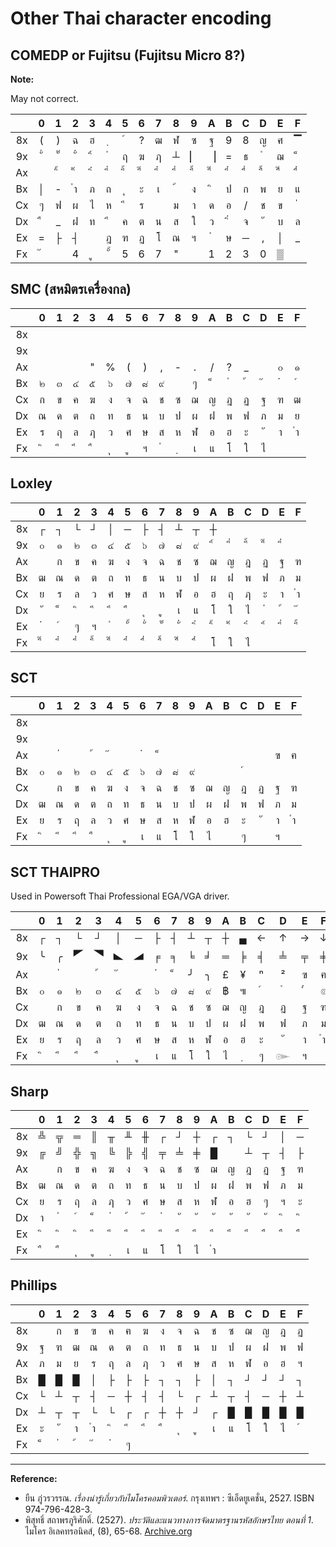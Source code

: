 # Other Thai character encoding

## COMEDP or Fujitsu (Fujitsu Micro 8?)

**Note:**

May not correct.

|    | 0 | 1 | 2 | 3 | 4 | 5 | 6 | 7 | 8 | 9 | A | B | C | D | E | F |
|:--:|:-:|:-:|:-:|:-:|:-:|:-:|:-:|:-:|:-:|:-:|:-:|:-:|:-:|:-:|:-:|:-:|
| 8x | ( | ) | ฉ | ฮ |  ฺ |  ์ | ? | ฒ | ฬ | ซ | ฐ | 9 | 8 | ญ | ศ | ▔ |
| 9x |  ั่ |  ั๊ |  ั๋ |  ิ์ |  ํ | ฤ | ฆ | ฦ | ┴ | ▏ | ▕ | = | ธ |  ํ | ฌ |  ็ |
| Ax |   |  ิ้ |  ิ๊ |  ิ๋ |  ี่ |  ี้ |  ี๊ |  ี๋ |  ึ่ |  ึ้ |  ึ๊ |  ึ๋ |  ื่ |  ื้ |  ื๊ |  ื๋ |
| Bx | │ | - |  ำ | ภ | ถ |  ุ | ะ | เ |  ้ | ง |  ิ | ป | ก | พ | ย | แ |
| Cx | ๆ | ฟ | ผ | ไ | ห |  ี | ร |   | ม | า | ด | อ | / | ช | ข |  ่ |
| Dx |  ื | _ | ฝ | ท |  ึ | ค | ต | น | ส | ใ | ว |  ิ่ | จ |  ั | บ | ล |
| Ex | = | ├ | ┤ |   | ฎ | ฑ | ฏ | โ | ณ | ฯ |  ๋ | ษ | ─ | , | │ | _ |
| Fx |  ๊ |   | 4 |  ู |  ั้ | 5 | 6 | 7 | " |   | 1 | 2 | 3 | 0 | ▒ |   |

## SMC (สหมิตรเครื่องกล)

|    | 0 | 1 | 2 | 3 | 4 | 5 | 6 | 7 | 8 | 9 | A | B | C | D | E | F |
|:--:|:-:|:-:|:-:|:-:|:-:|:-:|:-:|:-:|:-:|:-:|:-:|:-:|:-:|:-:|:-:|:-:|
| 8x |   |   |   |   |   |   |   |   |   |   |   |   |   |   |   |   |
| 9x |   |   |   |   |   |   |   |   |   |   |   |   |   |   |   |   |
| Ax |   |   |   | " | % | ( | ) | , | - | . | / | ? | _ |   | ๐ | ๑ |
| Bx | ๒ | ๓ | ๔ | ๕ | ๖ | ๗ | ๘ | ๙ |   | ๆ |  ็ |  ่ |  ้ |  ๊ |  ๋ |  ์ |
| Cx | ก | ข | ค | ฆ | ง | จ | ฉ | ช | ซ | ฌ | ญ | ฎ | ฏ | ฐ | ฑ | ฒ |
| Dx | ณ | ด | ต | ถ | ท | ธ | น | บ | ป | ผ | ฝ | พ | ฟ | ภ | ม | ย |
| Ex | ร | ฤ | ล | ฦ | ว | ศ | ษ | ส | ห | ฬ | อ | ฮ | ะ | ั | า | ำ |
| Fx |  ิ |  ี |  ึ |  ื |  ุ |  ู | ฯ |  ํ |  ฺ | เ | แ | โ | ใ | ไ |   |   |

## Loxley

|    | 0 | 1 | 2 | 3 | 4 | 5 | 6 | 7 | 8 | 9 | A | B | C | D | E | F |
|:--:|:-:|:-:|:-:|:-:|:-:|:-:|:-:|:-:|:-:|:-:|:-:|:-:|:-:|:-:|:-:|:-:|
| 8x | ┌ | ┐ | └ | ┘ | │ | ─ | ├ | ┤ | ┴ | ┬ | ┼ |   |   |   |   |   |
| 9x | ๐ | ๑ | ๒ | ๓ | ๔ | ๕ | ๖ | ๗ | ๘ | ๙ |  ิ์ |  ี่ |  ี้ |  ี๊ |  ี๋ |   |
| Ax |   | ก | ข | ค | ฆ | ง | จ | ฉ | ช | ซ | ฌ | ญ | ฎ | ฏ | ฐ | ฑ |
| Bx | ฒ | ณ | ด | ต | ถ | ท | ธ | น | บ | ป | ผ | ฝ | พ | ฟ | ภ | ม |
| Cx | ย | ร | ล | ว | ศ | ษ | ส | ห | ฬ | อ | ฮ | ฤ | ฦ | ะ | า | ﻿ำ |
| Dx | ั |  ็ |  ิ |  ี |  ึ |  ื |  ุ |  ู | เ | แ | โ | ใ | ไ | ﻿่ | ﻿้ | ﻿๊  |
| Ex | ﻿๋ | ﻿์ | ๆ | ฯ |  ํ |  ั้ |  ั่ |  ั๊ |  ั๋ |  ิ่ |  ิ้ |  ิ๊ |  ิ๋ |  ิ์ |  ี่ |  ี้ |
| Fx |  ี๊ |  ี๋ |  ึ่ |  ึ้ |  ึ๊ |  ึ๋ |  ื่ |  ื้ |  ื๊ |  ื๋ | โ | ใ | ไ |   |   |   |

## SCT

|    | 0 | 1 | 2 | 3 | 4 | 5 | 6 | 7 | 8 | 9 | A | B | C | D | E | F |
|:--:|:-:|:-:|:-:|:-:|:-:|:-:|:-:|:-:|:-:|:-:|:-:|:-:|:-:|:-:|:-:|:-:|
| 8x |   |   |   |   |   |   |   |   |   |   |   |   |   |   |   |   |
| 9x |   |   |   |   |   |   |   |   |   |   |   |   |   |   |   |   |
| Ax |   |  ่ |   |  ้ |  ๊ |   |  ๋ |  ็ |   |   |   |   |   |   | ฃ | ฅ |
| Bx | ๐ | ๑ | ๒ | ๓ | ๔ | ๕ | ๖ | ๗ | ๘ | ๙ |   |   |  ์ |   |   |   |
| Cx |   | ก | ข | ค | ฆ | ง | จ | ฉ | ช | ซ | ฌ | ญ | ฎ | ฏ | ฐ | ฑ |
| Dx | ฒ | ณ | ด | ต | ถ | ท | ธ | น | บ | ป | ผ | ฝ | พ | ฟ | ภ | ม |
| Ex | ย | ร | ฤ | ล | ว | ศ | ษ | ส | ห | ฬ | อ | ฮ | ะ | ั | า | ﻿ำ |
| Fx |  ิ |  ี |  ึ |  ื |  ุ |  ู | เ | แ | โ | ใ | ไ |   | ๆ |   | ฯ |   |

## SCT THAIPRO

Used in Powersoft Thai Professional EGA/VGA driver.

|    | 0 | 1 | 2 | 3 | 4 | 5 | 6 | 7 | 8 | 9 | A | B | C | D | E | F |
|:--:|:-:|:-:|:-:|:-:|:-:|:-:|:-:|:-:|:-:|:-:|:-:|:-:|:-:|:-:|:-:|:-:|
| 8x | ┌ | ┐ | └ | ┘ | │ | ─ | ├ | ┤ | ┴ | ┬ | ┼ | ▄ | ← | ↑ | → | ↓ |
| 9x | ╰ | ╭ | 🭚 | 🭥 | 🬿 | 🭊  | ╒ | ╕ | ╘ | ╛ | ═ | ╞ | ╡ | ╧ | ╤ | ╪ |
| Ax |   |  ่ |   |  ้ |  ๊ |   |  ๋ |  ็ | ╯ | ╮ | £ | ¥ | ⁿ | ² | ฃ | ฅ |
| Bx | ๐ | ๑ | ๒ | ๓ | ๔ | ๕ | ๖ | ๗ | ๘ | ๙ | ฿ | ๚ |  ์ |  ํ |  ๎ | ๏ |
| Cx |   | ก | ข | ค | ฆ | ง | จ | ฉ | ช | ซ | ฌ | ญ | ฎ | ฏ | ฐ | ฑ |
| Dx | ฒ | ณ | ด | ต | ถ | ท | ธ | น | บ | ป | ผ | ฝ | พ | ฟ | ภ | ม |
| Ex | ย | ร | ฤ | ล | ว | ศ | ษ | ส | ห | ฬ | อ | ฮ | ะ | ั | า | ﻿ำ |
| Fx |  ิ |  ี |  ึ |  ื |  ุ |  ู | เ | แ | โ | ใ | ไ |  ฺ | ๆ | ๛ | ฯ |   |

## Sharp

|    | 0 | 1 | 2 | 3 | 4 | 5 | 6 | 7 | 8 | 9 | A | B | C | D | E | F |
|:--:|:-:|:-:|:-:|:-:|:-:|:-:|:-:|:-:|:-:|:-:|:-:|:-:|:-:|:-:|:-:|:-:|
| 8x | ╩ | ╦ | ═ | ║ | ╥ | ╨ | ╫ | ┌ | ┘ | ┼ | ┌ | ┐ | └ | ┘ | │ | ─ |
| 9x | ╔ | ╝ | ╬ | ╗ | ╚ | ╠ | ╣ | ╤ | ╧ | ╪ | █ |   | ┴ | ┬ | ┤ | ├ |
| Ax |   | ก | ข | ค | ฆ | ง | จ | ฉ | ช | ซ | ฌ | ญ | ฎ | ฏ | ฐ | ฑ |
| Bx | ฒ | ณ | ด | ต | ถ | ท | ธ | น | บ | ป | ผ | ฝ | พ | ฟ | ภ | ม |
| Cx | ย | ร | ฤ | ล | ฦ | ว | ศ | ษ | ส | ห | ฬ | อ | ฮ | ๆ | ฯ | ะ |
| Dx | า | ﻿ํ | ﻿์ | ﻿็ | ﻿่ | ﻿้ | ﻿๊ | ﻿๋ | ﻿ั | ﻿ั | ﻿ั | ﻿ั | ﻿ั | ﻿ั | ﻿ิ | ﻿ิ |
| Ex | ﻿ิ | ﻿ิ | ﻿ิ | ﻿ี | ﻿ี | ﻿ี | ﻿ี | ﻿ี | ﻿ึ | ﻿ึ | ﻿ึ | ﻿ึ | ﻿ึ | ﻿ื | ﻿ื | ﻿ื |
| Fx | ﻿ื | ﻿ื | ﻿ุ | ﻿ู |  ฺ | เ | แ | โ | ใ | ไ | ﻿ำ |   |   |   |   |   |

## Phillips

|    | 0 | 1 | 2 | 3 | 4 | 5 | 6 | 7 | 8 | 9 | A | B | C | D | E | F |
|:--:|:-:|:-:|:-:|:-:|:-:|:-:|:-:|:-:|:-:|:-:|:-:|:-:|:-:|:-:|:-:|:-:|
| 8x |   | ก | ข | ฃ | ค | ฅ | ฆ | ง | จ | ฉ | ช | ซ | ฌ | ญ | ฎ | ฏ |
| 9x | ฐ | ฑ | ฒ | ณ | ด | ต | ถ | ท | ธ | น | บ | ป | ผ | ฝ | พ | ฟ |
| Ax | ภ | ม | ย | ร | ฤ | ล | ฦ | ว | ศ | ษ | ส | ห | ฬ | อ | ฮ | ฯ |
| Bx | █ | █ | █ | │ | ├ | ├ | ├ | ┐ | ┐ | ├ | │ | ┐ | ┘ | ┘ | ┘ | ┐ |
| Cx | └ | ┴ | ┬ | ┤ | ─ | ┼ | ┤ | ┤ | └ | ┌ | ┴ | ┬ | ┤ | ─ | ┼ | ┴ |
| Dx | ┴ | ┬ | ┬ | └ | └ | ┌ | ┌ | ┼ | ┼ | ┘ | ┌ | █ | █ | █ | █ | █ |
| Ex | ะ | ั | า | ำ |  ิ |  ี |  ึ |  ื |  ุ |  ู | เ | แ | โ | ใ | ไ |  ์ |
| Fx |  ็ |  ่ |  ้ |  ๊ |  ๋ | ๆ |   |   |   |   |   |   |   |   |   |   |

---

**Reference:**

- ยืน ภู่วรวรรณ. *เรื่องน่ารู้เกี่ยวกับไมโครคอมพิวเตอร์*. กรุงเทพฯ : ซีเอ็ดยูเคชั่น, 2527. ISBN 974-796-428-3.
- พิสุทธิ์ สถาพรภูริศักดิ์. (2527). *ประวัติและแนวทางการจัดมาตรฐานรหัสอักษรไทย ตอนที่ 1*. ไมโคร อิเลคทรอนิคส์, (8), 65-68. [Archive.org](https://archive.org/details/micro-electronics-magazine-issue-8/page/64/mode/2up)
